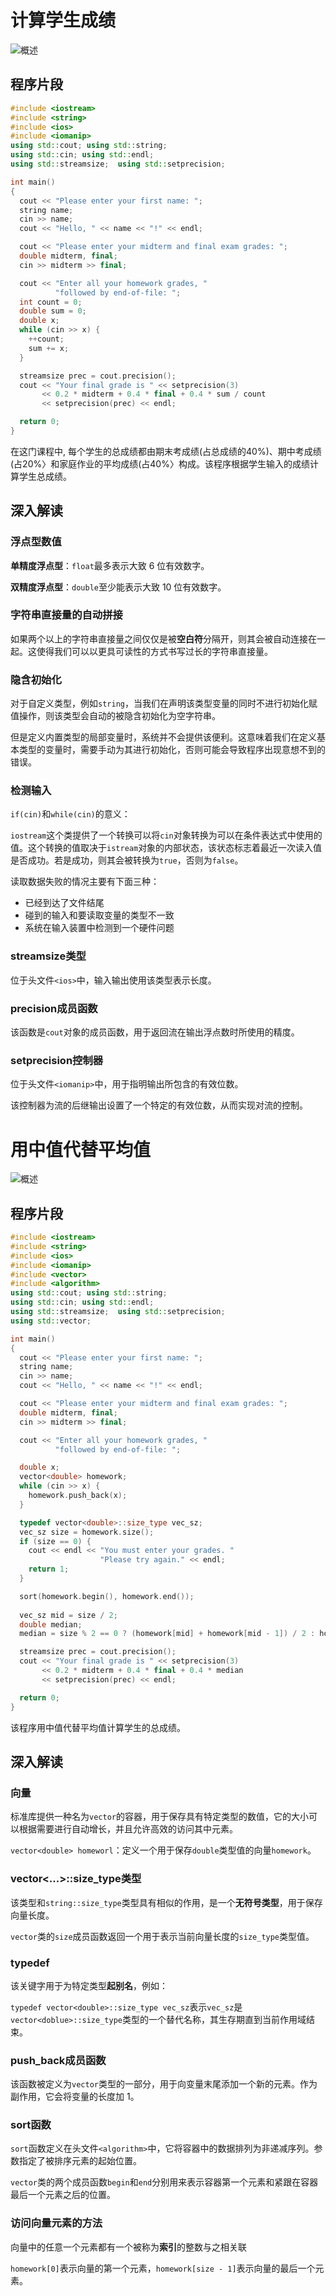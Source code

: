 # 计算学生成绩

![概述](./images/04-avgScore.png)

## 程序片段

```c++
#include <iostream>
#include <string>
#include <ios>
#include <iomanip>
using std::cout; using std::string; 
using std::cin; using std::endl; 
using std::streamsize;  using std::setprecision;

int main()
{
  cout << "Please enter your first name: ";
  string name;
  cin >> name;
  cout << "Hello, " << name << "!" << endl;

  cout << "Please enter your midterm and final exam grades: ";
  double midterm, final;
  cin >> midterm >> final;

  cout << "Enter all your homework grades, "
          "followed by end-of-file: ";
  int count = 0;
  double sum = 0;
  double x;
  while (cin >> x) {
    ++count;
    sum += x;
  }

  streamsize prec = cout.precision();
  cout << "Your final grade is " << setprecision(3)
       << 0.2 * midterm + 0.4 * final + 0.4 * sum / count
       << setprecision(prec) << endl;

  return 0;
}
```

在这门课程中, 每个学生的总成绩都由期末考成绩(占总成绩的40%)、期中考成绩(占20%〉和家庭作业的平均成绩(占40%〉构成。该程序根据学生输入的成绩计算学生总成绩。

## 深入解读

### 浮点型数值

**单精度浮点型**：`float`最多表示大致 6 位有效数字。

**双精度浮点型**：`double`至少能表示大致 10 位有效数字。

### 字符串直接量的自动拼接

如果两个以上的字符串直接量之间仅仅是被**空白符**分隔开，则其会被自动连接在一起。这使得我们可以以更具可读性的方式书写过长的字符串直接量。

### 隐含初始化

对于自定义类型，例如`string`，当我们在声明该类型变量的同时不进行初始化赋值操作，则该类型会自动的被隐含初始化为空字符串。

但是定义内置类型的局部变量时，系统并不会提供该便利。这意味着我们在定义基本类型的变量时，需要手动为其进行初始化，否则可能会导致程序出现意想不到的错误。

### 检测输入

`if(cin)`和`while(cin)`的意义：

`iostream`这个类提供了一个转换可以将`cin`对象转换为可以在条件表达式中使用的值。这个转换的值取决于`istream`对象的内部状态，该状态标志着最近一次读入值是否成功。若是成功，则其会被转换为`true`，否则为`false`。

读取数据失败的情况主要有下面三种：

+ 已经到达了文件结尾
+ 碰到的输入和要读取变量的类型不一致
+ 系统在输入装置中检测到一个硬件问题

### streamsize类型

位于头文件`<ios>`中，输入输出使用该类型表示长度。

### precision成员函数

该函数是`cout`对象的成员函数，用于返回流在输出浮点数时所使用的精度。

### setprecision控制器

位于头文件`<iomanip>`中，用于指明输出所包含的有效位数。

该控制器为流的后继输出设置了一个特定的有效位数，从而实现对流的控制。

# 用中值代替平均值

![概述](../../../docs/BackEnd/images/Accelerated-C++/05-用中值代替平均值.png)

## 程序片段

```c++
#include <iostream>
#include <string>
#include <ios>
#include <iomanip>
#include <vector>
#include <algorithm>
using std::cout; using std::string; 
using std::cin; using std::endl; 
using std::streamsize;  using std::setprecision;
using std::vector; 

int main()
{
  cout << "Please enter your first name: ";
  string name;
  cin >> name;
  cout << "Hello, " << name << "!" << endl;

  cout << "Please enter your midterm and final exam grades: ";
  double midterm, final;
  cin >> midterm >> final;

  cout << "Enter all your homework grades, "
          "followed by end-of-file: ";

  double x;
  vector<double> homework;
  while (cin >> x) {
    homework.push_back(x);
  }

  typedef vector<double>::size_type vec_sz;
  vec_sz size = homework.size();
  if (size == 0) {
    cout << endl << "You must enter your grades. "
                    "Please try again." << endl;
    return 1;
  }

  sort(homework.begin(), homework.end());
  
  vec_sz mid = size / 2;
  double median;
  median = size % 2 == 0 ? (homework[mid] + homework[mid - 1]) / 2 : homework[mid];

  streamsize prec = cout.precision();
  cout << "Your final grade is " << setprecision(3)
       << 0.2 * midterm + 0.4 * final + 0.4 * median
       << setprecision(prec) << endl;

  return 0;
}
```

该程序用中值代替平均值计算学生的总成绩。

## 深入解读

### 向量

标准库提供一种名为`vector`的容器，用于保存具有特定类型的数值，它的大小可以根据需要进行自动增长，并且允许高效的访问其中元素。

`vector<double> homeworl`：定义一个用于保存`double`类型值的向量`homework`。

### vector<...>::size_type类型

该类型和`string::size_type`类型具有相似的作用，是一个**无符号类型**，用于保存向量长度。

`vector`类的`size`成员函数返回一个用于表示当前向量长度的`size_type`类型值。

### typedef

该关键字用于为特定类型**起别名**，例如：

`typedef vector<double>::size_type vec_sz`表示`vec_sz`是`vector<doblue>::size_type`类型的一个替代名称，其生存期直到当前作用域结束。

### push_back成员函数

该函数被定义为`vector`类型的一部分，用于向变量末尾添加一个新的元素。作为副作用，它会将变量的长度加 1。

### sort函数

`sort`函数定义在头文件`<algorithm>`中，它将容器中的数据排列为非递减序列。参数指定了被排序元素的起始位置。

`vector`类的两个成员函数`begin`和`end`分别用来表示容器第一个元素和紧跟在容器最后一个元素之后的位置。

### 访问向量元素的方法

向量中的任意一个元素都有一个被称为**索引**的整数与之相关联

`homework[0]`表示向量的第一个元素，`homework[size - 1]`表示向量的最后一个元素。